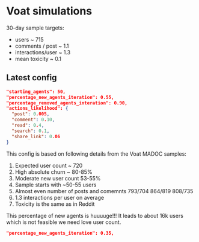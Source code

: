 # Voat simulations

30-day sample targets:

- users ~ 715
- comments / post ~ 1.1
- interactions/user ~ 1.3
- mean toxicity ~ 0.1

## Latest config

```json
"starting_agents": 50,
"percentage_new_agents_iteration": 0.55,
"percentage_removed_agents_interation": 0.90,
"actions_likelihood": {
  "post": 0.005,
  "comment": 0.10,
  "read": 0.4,
  "search": 0.1,
  "share_link": 0.06
}
```

This config is based on following details from the Voat MADOC samples:

1. Expected user count ~ 720
2. High absolute churn ~ 80-85%
3. Moderate new user count 53-55%
4. Sample starts with ~50-55 users
5. Almost even number of posts and comemnts 793/704 864/819 808/735
6. 1.3 interactions per user on average
7. Toxicity is the same as in Reddit


This percentage of new agents is huuuuge!!! It leads to about 16k users which is not feasible we need love user count.

```json
"percentage_new_agents_iteration": 0.35,
```
